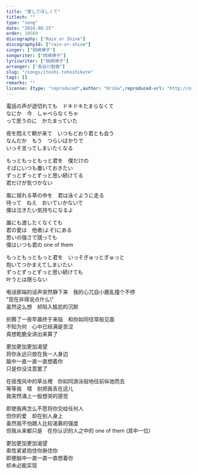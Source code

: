 ```yaml
---
title: "愛してほしくて"
titlech: ""
type: "song"
date: "2010-08-25"
order: 10509
discography: ["Rain or Shine"]
discographyId: ["rain-or-shine"]
singer: ["岡崎律子"]
songwriter: ["岡崎律子"]
lyricwriter: ["岡崎律子"]
arranger: ["長谷川智樹"]
slug: "/songs/itoshi-tehoshikute"
tags: []
remarks: ""
license: {type: "reproduced",author: "Orika",reproduced-url: "http://orikamushi.myweb.hinet.net/",reproduced-website: "織歌蟲網站"}
---
```


電話の声が途切れても　ドキドキたまらなくて   
なにか　今　しゃべらなくちゃ   
って思うのに　かたまっていた   
  
夜を悶えて朝が来て　いつもどおり君とも会う   
なんだか　もう　つらいばかりで   
いっそ言ってしまいたくなる   
  
もっともっともっと君を　僕だけの   
そばにいつも置いておきたい   
ずっとずっとずっと思い続けてる   
君だけが気づかない   
  
風に揺れる草の中を　君は泳ぐように走る   
待って　ねえ　おいていかないで   
僕は泣きたい気持ちになるよ   
  
誰にも渡したくなくても   
君の愛は　他者(よそ)にある   
思いの強さで競っても   
僕はいつも君の one of them   
  
もっともっともっと君を　いっそぎゅっとぎゅっと   
抱いてつかまえてしまいたい   
ずっとずっとずっと思い続けても   
叶うとは限らない  

<!-- 翻译 -->

电话那端的话声突然静下来　我的心兀自小鹿乱撞个不停   
\"现在非得说点什么\\"   
虽然这么想　却陷入尴尬的沉默   
  
折腾了一夜早晨终于来临　和你如同往常般见面   
不知为何　心中已经满是苦涩   
真想乾脆全讲出来算了   
  
更加更加更加渴望   
将你永远只放在我一人身边   
脑中一直一直一直想着你   
只是你没注意罢了   
  
在摇曳风中的草丛裡　你如同游泳般地往前纵驰而去   
等等我　喂　别把我丢在这儿   
我突然涌上一股想哭的感觉   
  
即使我再怎么不愿将你交给任何人   
但你的爱　却在别人身上   
虽然我不怕跟人比较渴慕的强度   
但我从来都只是　在你认识的人之中的 one of them (其中一位)   
  
更加更加更加渴望   
索性紧紧抱住你揪住你   
即便脑中一直一直一直想着你   
却未必能实现
